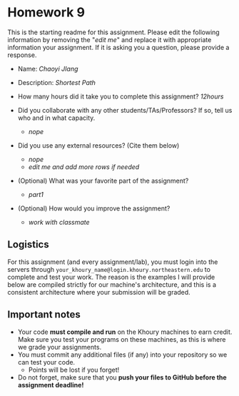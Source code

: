# Homework 9

This is the starting readme for this assignment.  Please edit the following 
information by removing the "*edit me*" and replace it with appropriate 
information your assignment. If it is asking you a question, please provide 
a response.

- Name: *Chaoyi JIang*

- Description: *Shortest Path*

- How many hours did it take you to complete this assignment? *12hours*

- Did you collaborate with any other students/TAs/Professors? If so, tell 
  us who and in what capacity.
  - *nope*

- Did you use any external resources? (Cite them below)
  - *nope*
  - *edit me and add more rows if needed*     

- (Optional) What was your favorite part of the assignment? 
  - *part1*

- (Optional) How would you improve the assignment? 
  - *work  with classmate*

## Logistics

For this assignment (and every assignment/lab), you must login into the 
servers through `your_khoury_name@login.khoury.northeastern.edu` to complete 
and test your work. The reason is the examples I will provide below are 
compiled strictly for our machine's architecture, and this is a consistent 
architecture where your submission will be graded.

## Important notes

* Your code **must compile and run** on the Khoury machines to earn credit. 
  Make sure you test your programs on these machines, as this is where we 
  grade your assignments.
* You must commit any additional files (if any) into your repository so we 
  can test your code.
  * Points will be lost if you forget!
* Do not forget, make sure that you **push your files to GitHub before the 
  assignment deadline!**

